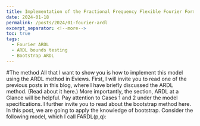 ```yaml
---
title: Implementation of the Fractional Frequency Flexible Fourier Form ARDL in EViews
date: 2024-01-18
permalink: /posts/2024/01-fourier-ardl
excerpt_separator: <!--more-->
toc: true
tags:
  - Fourier ARDL
  - ARDL bounds testing
  - Bootstrap ARDL
---
```


#The method 
All that I want to show you is how to implement this model using the ARDL method in Eviews. First, I will invite you to read one of the previous posts in this blog, where I have briefly discussed the ARDL method. (Read about it here.) More importantly, the section, ARDL at a Glance will be helpful. Pay attention to Cases 1 and 2 under the model specifications. I further invite you to read about the bootstrap method here. In this post, we are going to apply the knowledge of bootstrap. Consider the following model, which I call FARDL(p,q):
